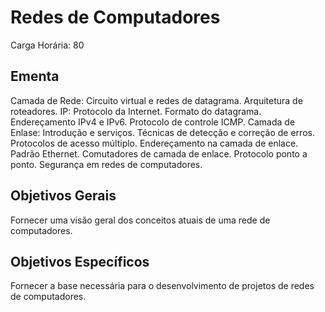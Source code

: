 # Redes de Computadores

Carga Horária: 80

## Ementa

Camada de Rede: Circuito virtual e redes de datagrama. Arquitetura de roteadores. IP: Protocolo da Internet. Formato do datagrama. Endereçamento IPv4 e IPv6. Protocolo de controle ICMP. Camada de Enlase: Introdução e serviços. Técnicas de detecção e correção de erros. Protocolos de acesso múltiplo. Endereçamento na camada de enlace. Padrão Ethernet. Comutadores de camada de enlace. Protocolo ponto a ponto. Segurança em redes de computadores.

## Objetivos Gerais

Fornecer uma visão geral dos conceitos atuais de uma rede de computadores.

## Objetivos Específicos

Fornecer a base necessária para o desenvolvimento de projetos de redes de computadores.